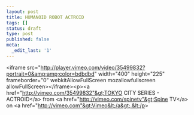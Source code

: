 ```yaml
---
layout: post
title: HUMANOID ROBOT ACTROID
tags: []
status: draft
type: post
published: false
meta:
  _edit_last: '1'
---
```

&lt;iframe src="http://player.vimeo.com/video/35499832?portrait=0&amp;amp;color=bdbdbd" width="400" height="225" frameborder="0" webkitAllowFullScreen mozallowfullscreen allowFullScreen&gt;&lt;/iframe&gt;&lt;p&gt;&lt;a href="http://vimeo.com/35499832"&gt;TOKYO CITY SERIES - ACTROID&lt;/a&gt; from &lt;a href="http://vimeo.com/spinetv"&gt;Spine TV&lt;/a&gt; on &lt;a href="http://vimeo.com"&gt;Vimeo&lt;/a&gt;.&lt;/p&gt;
